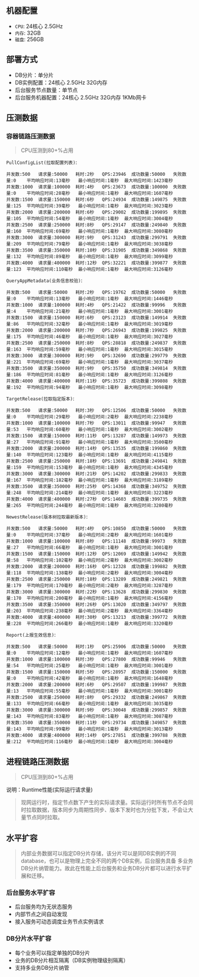 ## 机器配置

- `CPU`: 24核心 2.5GHz
- `内存`: 32GB
- `磁盘`: 256GB

## 部署方式

- DB分片：单分片
- DB实例配置：24核心 2.5GHz 32G内存
- 后台服务节点数量：单节点
- 后台服务机器配置：24核心 2.5GHz 32G内存 1KMb网卡

## 压测数据

### 容器链路压测数据
> CPU压测到80+%占用

`PullConfigList(拉取配置列表)`:

```shell
并发数:500   请求量:50000   耗时:2秒   QPS:23946  成功数量:50000   失败数量:0    平均响应时间:13毫秒   最小响应时间:1毫秒  最大响应时间:1423毫秒
并发数:1000  请求量:100000  耗时:4秒   QPS:23673  成功数量:100000  失败数量:0    平均响应时间:28毫秒   最小响应时间:1毫秒  最大响应时间:1607毫秒
并发数:1500  请求量:150000  耗时:6秒   QPS:24934  成功数量:149875  失败数量:125  平均响应时间:39毫秒   最小响应时间:1毫秒  最大响应时间:3023毫秒
并发数:2000  请求量:200000  耗时:6秒   QPS:29002  成功数量:199895  失败数量:105  平均响应时间:54毫秒   最小响应时间:1毫秒  最大响应时间:3004毫秒
并发数:2500  请求量:250000  耗时:8秒   QPS:29147  成功数量:249840  失败数量:160  平均响应时间:69毫秒   最小响应时间:1毫秒  最大响应时间:3080毫秒
并发数:3000  请求量:300000  耗时:9秒   QPS:31243  成功数量:299791  失败数量:209  平均响应时间:79毫秒   最小响应时间:1毫秒  最大响应时间:3038毫秒
并发数:3500  请求量:350000  耗时:10秒  QPS:31905  成功数量:349868  失败数量:132  平均响应时间:89毫秒   最小响应时间:1毫秒  最大响应时间:3099毫秒
并发数:4000  请求量:400000  耗时:12秒  QPS:32221  成功数量:399877  失败数量:123  平均响应时间:110毫秒  最小响应时间:1毫秒  最大响应时间:3126毫秒
```


`QueryAppMetadata(业务信息校验)`:

```shell
并发数:500   请求量:50000   耗时:2秒   QPS:19762  成功数量:50000   失败数量:0    平均响应时间:13毫秒   最小响应时间:1毫秒  最大响应时间:1446毫秒
并发数:1000  请求量:100000  耗时:4秒   QPS:21422  成功数量:99996   失败数量:4    平均响应时间:21毫秒   最小响应时间:1毫秒  最大响应时间:3001毫秒
并发数:1500  请求量:150000  耗时:6秒   QPS:23123  成功数量:149914  失败数量:86   平均响应时间:32毫秒   最小响应时间:1毫秒  最大响应时间:3019毫秒
并发数:2000  请求量:200000  耗时:7秒   QPS:26943  成功数量:199825  失败数量:175  平均响应时间:46毫秒   最小响应时间:1毫秒  最大响应时间:3027毫秒
并发数:2500  请求量:250000  耗时:8秒   QPS:28818  成功数量:249837  失败数量:163  平均响应时间:59毫秒   最小响应时间:1毫秒  最大响应时间:3015毫秒
并发数:3000  请求量:300000  耗时:9秒   QPS:32690  成功数量:299779  失败数量:221  平均响应时间:69毫秒   最小响应时间:1毫秒  最大响应时间:3037毫秒
并发数:3500  请求量:350000  耗时:9秒   QPS:35750  成功数量:349814  失败数量:186  平均响应时间:81毫秒   最小响应时间:1毫秒  最大响应时间:3126毫秒
并发数:4000  请求量:400000  耗时:11秒  QPS:35723  成功数量:399808  失败数量:192  平均响应时间:94毫秒   最小响应时间:1毫秒  最大响应时间:3098毫秒
```


`TargetRelease(拉取指定版本)`:

```shell
并发数:500   请求量:50000   耗时:3秒   QPS:12506  成功数量:50000   失败数量:0    平均响应时间:29毫秒   最小响应时间:2毫秒  最大响应时间:2238毫秒
并发数:1000  请求量:100000  耗时:7秒   QPS:13011  成功数量:99947   失败数量:53   平均响应时间:60毫秒   最小响应时间:1毫秒  最大响应时间:3002毫秒
并发数:1500  请求量:150000  耗时:11秒  QPS:13287  成功数量:149973  失败数量:27   平均响应时间:91毫秒   最小响应时间:1毫秒  最大响应时间:3500毫秒
并发数:2000  请求量:200000  耗时:14秒  QPS:13535  成功数量:199860  失败数量:140  平均响应时间:123毫秒  最小响应时间:1毫秒  最大响应时间:4115毫秒
并发数:2500  请求量:250000  耗时:18秒  QPS:13691  成功数量:249841  失败数量:159  平均响应时间:153毫秒  最小响应时间:1毫秒  最大响应时间:4345毫秒
并发数:3000  请求量:300000  耗时:21秒  QPS:14202  成功数量:299833  失败数量:167  平均响应时间:182毫秒  最小响应时间:1毫秒  最大响应时间:3189毫秒
并发数:3500  请求量:350000  耗时:25秒  QPS:14368  成功数量:349752  失败数量:248  平均响应时间:214毫秒  最小响应时间:1毫秒  最大响应时间:3223毫秒
并发数:4000  请求量:400000  耗时:27秒  QPS:14603  成功数量:399735  失败数量:265  平均响应时间:244毫秒  最小响应时间:1毫秒  最大响应时间:3280毫秒
```


`NewestRelease(版本树拉取最新版本)`:

```shell
并发数:500   请求量:50000   耗时:4秒   QPS:10850  成功数量:50000   失败数量:0    平均响应时间:37毫秒   最小响应时间:2毫秒  最大响应时间:1601毫秒
并发数:1000  请求量:100000  耗时:8秒   QPS:11148  成功数量:99973   失败数量:27   平均响应时间:66毫秒   最小响应时间:1毫秒  最大响应时间:3001毫秒
并发数:1500  请求量:150000  耗时:12秒  QPS:12069  成功数量:149942  失败数量:58   平均响应时间:102毫秒  最小响应时间:2毫秒  最大响应时间:3002毫秒
并发数:2000  请求量:200000  耗时:16秒  QPS:12328  成功数量:199882  失败数量:118  平均响应时间:138毫秒  最小响应时间:2毫秒  最大响应时间:3004毫秒
并发数:2500  请求量:250000  耗时:18秒  QPS:13289  成功数量:249821  失败数量:179  平均响应时间:170毫秒  最小响应时间:2毫秒  最大响应时间:3287毫秒
并发数:3000  请求量:300000  耗时:22秒  QPS:13628  成功数量:299830  失败数量:170  平均响应时间:200毫秒  最小响应时间:1毫秒  最大响应时间:4156毫秒
并发数:3500  请求量:350000  耗时:26秒  QPS:13020  成功数量:349797  失败数量:203  平均响应时间:238毫秒  最小响应时间:2毫秒  最大响应时间:3364毫秒
并发数:4000  请求量:400000  耗时:30秒  QPS:13213  成功数量:399772  失败数量:228  平均响应时间:266毫秒  最小响应时间:1毫秒  最大响应时间:3320毫秒
```


`Report(上报生效信息)`:

```shell
并发数:500   请求量:50000   耗时:1秒   QPS:25906  成功数量:50000   失败数量:0    平均响应时间:12毫秒   最小响应时间:1毫秒  最大响应时间:1607毫秒
并发数:1000  请求量:100000  耗时:3秒   QPS:27800  成功数量:99946   失败数量:54   平均响应时间:25毫秒   最小响应时间:1毫秒  最大响应时间:3001毫秒
并发数:1500  请求量:150000  耗时:5秒   QPS:28957  成功数量:150000  失败数量:0    平均响应时间:42毫秒   最小响应时间:1毫秒  最大响应时间:1648毫秒
并发数:2000  请求量:200000  耗时:6秒   QPS:29507  成功数量:199987  失败数量:13   平均响应时间:55毫秒   最小响应时间:1毫秒  最大响应时间:3001毫秒
并发数:2500  请求量:250000  耗时:8秒   QPS:29332  成功数量:249867  失败数量:133  平均响应时间:66毫秒   最小响应时间:1毫秒  最大响应时间:3035毫秒
并发数:3000  请求量:300000  耗时:9秒   QPS:30048  成功数量:299857  失败数量:143  平均响应时间:83毫秒   最小响应时间:1毫秒  最大响应时间:3087毫秒
并发数:3500  请求量:350000  耗时:11秒  QPS:29734  成功数量:349857  失败数量:143  平均响应时间:99毫秒   最小响应时间:1毫秒  最大响应时间:3013毫秒
并发数:4000  请求量:400000  耗时:14秒  QPS:27851  成功数量:399788  失败数量:212  平均响应时间:116毫秒  最小响应时间:1毫秒  最大响应时间:3004毫秒
```

## 进程链路压测数据
> CPU压测到80+%占用

说明：Runtime性能(实际运行请求量)
>现网运行时，指定节点数下产生的实际请求量。实际运行时所有节点不会同时拉取数据，版本同步为周期性同步、版本下发时也为分批下发，不会让大量节点同时拉取。

## 水平扩容
>内部业务数据可以指定DB分片存储，该分片可以是同DB实例的不同database，也可以是物理上完全不同的两个DB实例，后台服务具备
>多业务DB分片纳管能力。故此在性能上后台服务和业务DB分片都可以进行水平扩展和迁移。

### 后台服务水平扩容

- 后台服务均为无状态服务
- 内部节点之间自动发现
- 接入服务可动态调度业务节点实例请求

### DB分片水平扩容

- 每个业务可以指定单独的DB分片
- 业务的DB分片相互隔离（DB实例物理级别隔离）
- 支持多业务DB分片纳管
